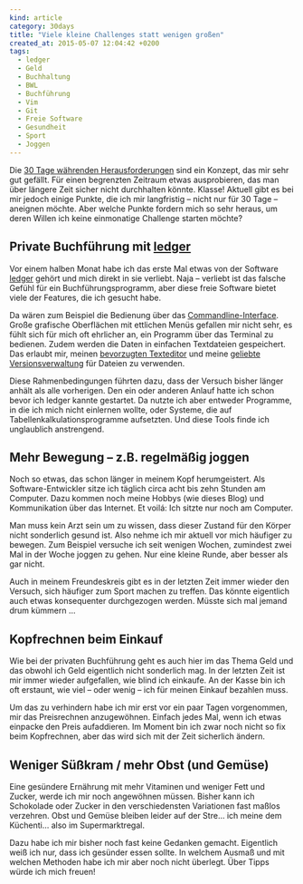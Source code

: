 ```yaml
---
kind: article
category: 30days
title: "Viele kleine Challenges statt wenigen großen"
created_at: 2015-05-07 12:04:42 +0200
tags:
  - ledger
  - Geld
  - Buchhaltung
  - BWL
  - Buchführung
  - Vim
  - Git
  - Freie Software
  - Gesundheit
  - Sport
  - Joggen
---
```


Die [30 Tage währenden Herausforderungen][30days] sind ein Konzept, das mir
sehr gut gefällt. Für einen begrenzten Zeitraum etwas ausprobieren, das man
über längere Zeit sicher nicht durchhalten könnte. Klasse! Aktuell gibt es bei
mir jedoch einige Punkte, die ich mir langfristig – nicht nur für 30 Tage –
aneignen möchte. Aber welche Punkte fordern mich so sehr heraus, um deren
Willen ich keine einmonatige Challenge starten möchte?

## Private Buchführung mit [ledger]

Vor einem halben Monat habe ich das erste Mal etwas von der Software [ledger]
gehört und mich direkt in sie verliebt. Naja – verliebt ist das falsche Gefühl
für ein Buchführungsprogramm, aber diese freie Software bietet viele der
Features, die ich gesucht habe.

Da wären zum Beispiel die Bedienung über das [Commandline-Interface][cli].
Große grafische Oberflächen mit ettlichen Menüs gefallen mir nicht sehr, es
fühlt sich für mich oft ehrlicher an, ein Programm über das Terminal zu
bedienen. Zudem werden die Daten in einfachen Textdateien gespeichert. Das
erlaubt mir, meinen [bevorzugten Texteditor][vim] und meine [geliebte
Versionsverwaltung][git] für Dateien zu verwenden.

Diese Rahmenbedingungen führten dazu, dass der Versuch bisher länger anhält als
alle vorherigen. Den ein oder anderen Anlauf hatte ich schon bevor ich ledger
kannte gestartet. Da nutzte ich aber entweder Programme, in die ich mich nicht
einlernen wollte, oder Systeme, die auf Tabellenkalkulationsprogramme
aufsetzten. Und diese Tools finde ich unglaublich anstrengend.

## Mehr Bewegung – z.B. regelmäßig joggen

Noch so etwas, das schon länger in meinem Kopf herumgeistert. Als
Software-Entwickler sitze ich täglich circa acht bis zehn Stunden am Computer.
Dazu kommen noch meine Hobbys (wie dieses Blog) und Kommunikation über das
Internet. Et voilá: Ich sitzte nur noch am Computer.

Man muss kein Arzt sein um zu wissen, dass dieser Zustand für den Körper nicht
sonderlich gesund ist. Also nehme ich mir aktuell vor mich häufiger zu bewegen.
Zum Beispiel versuche ich seit wenigen Wochen, zumindest zwei Mal in der Woche
joggen zu gehen. Nur eine kleine Runde, aber besser als gar nicht.

Auch in meinem Freundeskreis gibt es in der letzten Zeit immer wieder den
Versuch, sich häufiger zum Sport machen zu treffen. Das könnte eigentlich auch
etwas konsequenter durchgezogen werden. Müsste sich mal jemand drum kümmern …

## Kopfrechnen beim Einkauf

Wie bei der privaten Buchführung geht es auch hier im das Thema Geld und das
obwohl ich Geld eigentlich nicht sonderlich mag. In der letzten Zeit ist mir
immer wieder aufgefallen, wie blind ich einkaufe. An der Kasse bin ich oft
erstaunt, wie viel – oder wenig – ich für meinen Einkauf bezahlen muss.

Um das zu verhindern habe ich mir erst vor ein paar Tagen vorgenommen, mir das
Preisrechnen anzugewöhnen. Einfach jedes Mal, wenn ich etwas einpacke den Preis
aufaddieren. Im Moment bin ich zwar noch nicht so fix beim Kopfrechnen, aber
das wird sich mit der Zeit sicherlich ändern.

## Weniger Süßkram / mehr Obst (und Gemüse)

Eine gesündere Ernährung mit mehr Vitaminen und weniger Fett und Zucker, werde
ich mir noch angewöhnen müssen. Bisher kann ich Schokolade oder Zucker in den
verschiedensten Variationen fast maßlos verzehren. Obst und Gemüse bleiben
leider auf der Stre… ich meine dem Küchenti… also im Supermarktregal.

Dazu habe ich mir bisher noch fast keine Gedanken gemacht. Eigentlich weiß ich
nur, dass ich gesünder essen sollte. In welchem Ausmaß und mit welchen Methoden
habe ich mir aber noch nicht überlegt. Über Tipps würde ich mich freuen!


[30days]: /regal/30-days-challenge/

[ledger]: http://ledger-cli.org/

[cli]: https://de.wikipedia.org/wiki/Kommandozeile

[vim]: http://www.vim.org/

[git]: https://git-scm.org/
